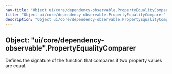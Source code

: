 ```yaml
---
nav-title: "Object ui/core/dependency-observable.PropertyEqualityComparer"
title: "Object ui/core/dependency-observable.PropertyEqualityComparer"
description: "Object ui/core/dependency-observable.PropertyEqualityComparer"
---
```

## Object: "ui/core/dependency-observable".PropertyEqualityComparer  
Defines the signature of the function that compares if two property values are equal.